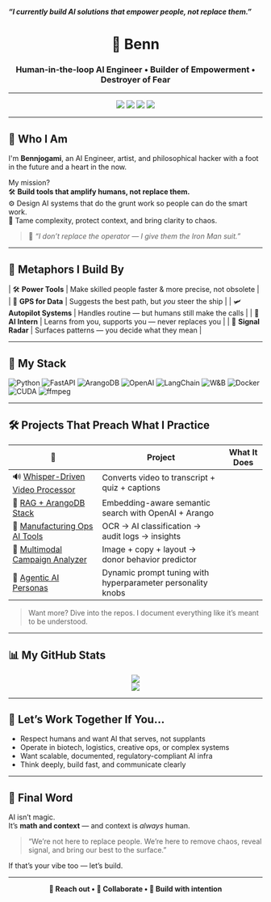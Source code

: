 ***“I currently build AI solutions that empower people, not replace them.”***

<h1 align="center">🧠 Benn</h1>
<h3 align="center">Human-in-the-loop AI Engineer • Builder of Empowerment • Destroyer of Fear</h3>

---

<p align="center">
  <img src="https://img.shields.io/badge/AI%20Engineer-Human%20Centered-blue?style=for-the-badge&logo=OpenAI&logoColor=white"/>
  <img src="https://img.shields.io/badge/Tech-Philosopher-yellow?style=for-the-badge"/>
  <img src="https://img.shields.io/badge/Biotech-Aware-green?style=for-the-badge&logo=dna&logoColor=white"/>
  <img src="https://img.shields.io/badge/Regulation%20Ready-21%20CFR%20Part%2011-red?style=for-the-badge"/>
</p>

---

## 🚀 Who I Am

I'm **Bennjogami**, an AI Engineer, artist, and philosophical hacker with a foot in the future and a heart in the now.

My mission?  
🛠️ **Build tools that amplify humans, not replace them.**  
⚙️ Design AI systems that do the grunt work so people can do the smart work.  
🎯 Tame complexity, protect context, and bring clarity to chaos.

> 🧘 *“I don’t replace the operator — I give them the Iron Man suit.”*

---

## 🧠 Metaphors I Build By

| 🛠️ **Power Tools**      | Make skilled people faster & more precise, not obsolete |
| 🧭 **GPS for Data**     | Suggests the best path, but *you* steer the ship        |
| 🛩️ **Autopilot Systems** | Handles routine — but humans still make the calls       |
| 🤖 **AI Intern**         | Learns from you, supports you — never replaces you       |
| 🧲 **Signal Radar**      | Surfaces patterns — you decide what they mean           |

---

## 🧰 My Stack

![Python](https://img.shields.io/badge/-Python-333333?style=flat&logo=python)
![FastAPI](https://img.shields.io/badge/-FastAPI-333333?style=flat&logo=fastapi)
![ArangoDB](https://img.shields.io/badge/-ArangoDB-333333?style=flat&logo=arangodb)
![OpenAI](https://img.shields.io/badge/-OpenAI-333333?style=flat&logo=openai)
![LangChain](https://img.shields.io/badge/-LangChain-333333?style=flat)
![W&B](https://img.shields.io/badge/-Weights%20&%20Biases-333333?style=flat&logo=weightsandbiases)
![Docker](https://img.shields.io/badge/-Docker-333333?style=flat&logo=docker)
![CUDA](https://img.shields.io/badge/-CUDA-333333?style=flat&logo=nvidia)
![ffmpeg](https://img.shields.io/badge/-FFmpeg-333333?style=flat&logo=ffmpeg)

---

## 🛠️ Projects That Preach What I Practice

| 🚧 | **Project** | **What It Does** |
|----|-------------|------------------|
| 🔊 [Whisper-Driven Video Processor](#) | Converts video to transcript + quiz + captions |
| 🧠 [RAG + ArangoDB Stack](#) | Embedding-aware semantic search with OpenAI + Arango |
| 🧬 [Manufacturing Ops AI Tools](#) | OCR → AI classification → audit logs → insights |
| 🎨 [Multimodal Campaign Analyzer](#) | Image + copy + layout → donor behavior predictor |
| 🤖 [Agentic AI Personas](#) | Dynamic prompt tuning with hyperparameter personality knobs |

> Want more? Dive into the repos. I document everything like it’s meant to be understood.

---

## 📊 My GitHub Stats

<p align="center">
  <img src="https://github-readme-stats.vercel.app/api?username=bennwitt&show_icons=true&theme=gruvbox&count_private=true" />
  <br/>
  <img src="https://github-readme-stats.vercel.app/api/top-langs/?username=bennwitt&layout=compact&theme=gruvbox" />
</p>

---

## 🤝 Let’s Work Together If You...

- Respect humans and want AI that serves, not supplants
- Operate in biotech, logistics, creative ops, or complex systems
- Want scalable, documented, regulatory-compliant AI infra
- Think deeply, build fast, and communicate clearly

---

## 🧘 Final Word

AI isn’t magic.  
It’s **math and context** — and context is *always* human.

> “We’re not here to replace people. We’re here to remove chaos, reveal signal, and bring our best to the surface.”

If that’s your vibe too — let’s build.

---

<p align="center">
  <strong>👋 Reach out • 🤖 Collaborate • 🧠 Build with intention</strong>
</p>
